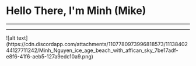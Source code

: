 <h1>Hello There, I'm Minh (Mike)</h1>
<hr>
<hr>
![alt text](https://cdn.discordapp.com/attachments/1107780973996818573/1113840244127711242/Minh_Nguyen_ice_age_beach_with_affican_sky_7be17adf-e8f6-41f6-aeb5-127a9edc10a9.png)